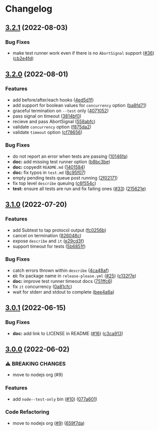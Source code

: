 # Changelog

## [3.2.1](https://github.com/nodejs/node-core-test/compare/v3.2.0...v3.2.1) (2022-08-03)


### Bug Fixes

* make test runner work even if there is no `AbortSignal` support ([#36](https://github.com/nodejs/node-core-test/issues/36)) ([cb2e4fd](https://github.com/nodejs/node-core-test/commit/cb2e4fd52e782de13dfae3ac3a371aa7e0e94c29))

## [3.2.0](https://github.com/nodejs/node-core-test/compare/v3.1.0...v3.2.0) (2022-08-01)


### Features

* add before/after/each hooks ([4ed5d1f](https://github.com/nodejs/node-core-test/commit/4ed5d1fe91d4491889cdfe09f44804b1e7442dad))
* add support for boolean values for `concurrency` option ([ba8fd71](https://github.com/nodejs/node-core-test/commit/ba8fd7183db7df0a72b2cab2a37ef1e1e6077185))
* graceful termination on `--test` only ([4071052](https://github.com/nodejs/node-core-test/commit/40710523a76bf6cc182120e82763ddbdb3ceb1be))
* pass signal on timeout ([3814bf0](https://github.com/nodejs/node-core-test/commit/3814bf04a3b2adea7dda1cf462c03b575eedf46f))
* recieve and pass AbortSignal ([558abfc](https://github.com/nodejs/node-core-test/commit/558abfc9a691e02f191c61ba16b976c9d5604da1))
* validate `concurrency` option ([f875da2](https://github.com/nodejs/node-core-test/commit/f875da2bd834f710d4bde40f77bf848f8700de20))
* validate `timeout` option ([cf78656](https://github.com/nodejs/node-core-test/commit/cf78656f4293253a69d04a1fd4cdc6324d49ee4d))


### Bug Fixes

* do not report an error when tests are passing ([10146fa](https://github.com/nodejs/node-core-test/commit/10146fa81daa5b808710519b6d458e5d5180f7ba))
* **doc:** add missing test runner option ([b8bc3be](https://github.com/nodejs/node-core-test/commit/b8bc3be6155c7546b619869948d3b0506eeaca36))
* **doc:** copyedit `README.md` ([1401584](https://github.com/nodejs/node-core-test/commit/1401584d141b73bab022995f09245436f10727f4))
* **doc:** fix typos in `test.md` ([8c95f07](https://github.com/nodejs/node-core-test/commit/8c95f07f186f23ba47750d3f1ec5468a6581c96b))
* empty pending tests queue post running ([2f02171](https://github.com/nodejs/node-core-test/commit/2f02171b589e19aaf427f9a1ea2efda719ef11b7))
* fix top level `describe` queuing ([c6f554c](https://github.com/nodejs/node-core-test/commit/c6f554c8b7e64bcb45bfde254d493fd199a712dd))
* **test:** ensure all tests are run and fix failing ones ([#33](https://github.com/nodejs/node-core-test/issues/33)) ([215621e](https://github.com/nodejs/node-core-test/commit/215621e8de2bb98cf940a0eef40adf8c33a1d9b7))

## [3.1.0](https://github.com/nodejs/node-core-test/compare/v3.0.1...v3.1.0) (2022-07-20)


### Features

* add Subtest to tap protocol output ([fc0256b](https://github.com/nodejs/node-core-test/commit/fc0256b4fb5a4232e5100dd662c4d0edfaa98a36))
* cancel on termination ([826048c](https://github.com/nodejs/node-core-test/commit/826048cc350c9f5a92e0681b50d0659241806b0f))
* expose `describe` and `it` ([e29cd3f](https://github.com/nodejs/node-core-test/commit/e29cd3f4a9488a9b9322f31a32f7014b5b330b4e))
* support timeout for tests ([5b6851f](https://github.com/nodejs/node-core-test/commit/5b6851f6ddc2b7fe71493143edf619dbf3bfa2af))


### Bug Fixes

* catch errors thrown within `describe` ([4ca48af](https://github.com/nodejs/node-core-test/commit/4ca48af2690ae7ef9fbd811ffffd08355ca6a856))
* **ci:** fix package name in `release-please.yml` ([#25](https://github.com/nodejs/node-core-test/issues/25)) ([c132f7e](https://github.com/nodejs/node-core-test/commit/c132f7e5dd0e6f84f8005b5074711b6e3d30657c))
* **doc:** improve test runner timeout docs ([751ffc6](https://github.com/nodejs/node-core-test/commit/751ffc69b514e5a744e07366991d1811d5736ba3))
* fix `it` concurrency ([0a81cfc](https://github.com/nodejs/node-core-test/commit/0a81cfcf662cce0e17c3f85d6e6c299c618a0b13))
* wait for stderr and stdout to complete ([bee4a6a](https://github.com/nodejs/node-core-test/commit/bee4a6abd87a2edd9dbdfb2749cedba02bf4230e))

## [3.0.1](https://github.com/nodejs/node-core-test/compare/v3.0.0...v3.0.1) (2022-06-15)


### Bug Fixes

* **doc:** add link to LICENSE in README ([#16](https://github.com/nodejs/node-core-test/issues/16)) ([c3ca913](https://github.com/nodejs/node-core-test/commit/c3ca9130cd60391db4953aecd942b38a2669209e))

## [3.0.0](https://github.com/nodejs/node-core-test/compare/v2.0.0...v3.0.0) (2022-06-02)


### ⚠ BREAKING CHANGES

* move to nodejs org (#9)

### Features

* add `node--test-only` bin ([#10](https://github.com/nodejs/node-core-test/issues/10)) ([077a601](https://github.com/nodejs/node-core-test/commit/077a60116da82b2c2d46a1d9760c59e15d3c9980))


### Code Refactoring

* move to nodejs org ([#9](https://github.com/nodejs/node-core-test/issues/9)) ([659f7da](https://github.com/nodejs/node-core-test/commit/659f7dae35dc14939b1f090268005f5a43498923))

